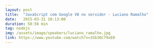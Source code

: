 ```yaml
---
layout: post
title:  "JavaScript com Google V8 no servidor - Luciano Ramalho"
date:   2015-03-31 10:13:00
duration: 58:56 min
tag: nodejs
img: /assets/image/speakers/luciano_ramalho.jpg
link: https://www.youtube.com/watch?v=3Sb36C79xE0
---
```

